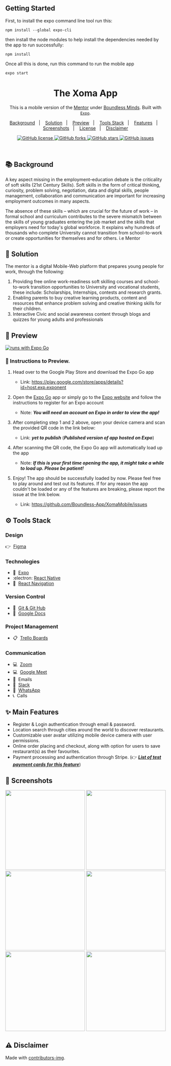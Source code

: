 <h2 id="getting-started">Getting Started</h2>

<p>First, to install the expo command line tool run this:</p>
<pre><code class="lang-bash"><span class="hljs-built_in">npm</span> install --<span class="hljs-built_in">global</span> expo-cli
</code></pre>

<p>then install the node modules to help install the dependencies needed by the app to run successfully:</p>
<pre><code class="lang-bash">npm <span class="hljs-keyword">install</span>
</code></pre>

<p>Once all this is done, run this command to run the mobile app</p>
<pre><code class="lang-bash">expo <span class="hljs-keyword">start</span>
</code></pre>

<h1 align="center">The Xoma App</h1>
<p align="center">This is a mobile version of the <a href="https://thementoronline.org/">Mentor</a> under <a href="https://boundless-minds.org/">Boundless Minds</a>. Built with <a href="https://docs.expo.dev/"><code>Expo</code></a>.
</p>

<p align="center">
  <a href="#books-background">Background</a>&nbsp;&nbsp;&nbsp;|&nbsp;&nbsp;&nbsp;
  <a href="#pencil-solution">Solution</a>&nbsp;&nbsp;&nbsp;|&nbsp;&nbsp;&nbsp;
  <a href="#eyes-preview">Preview</a>&nbsp;&nbsp;&nbsp;|&nbsp;&nbsp;&nbsp;
  <a href="#gear-tools-stack">Tools Stack</a>&nbsp;&nbsp;&nbsp;|&nbsp;&nbsp;&nbsp;
  <a href="#sparkles-main-features">Features</a>&nbsp;&nbsp;&nbsp;|&nbsp;&nbsp;&nbsp;
  <a href="#camera_flash-screenshots">Screenshots</a>&nbsp;&nbsp;&nbsp;|&nbsp;&nbsp;&nbsp;
  <a href="#memo-license-">License</a>&nbsp;&nbsp;&nbsp;|&nbsp;&nbsp;&nbsp;
  <a href="#warning-disclaimer">Disclaimer</a>
</p>

<p align="center"> 
  <a href="https://github.com/Boundless-App/XomaMobile" title="License">
    <img alt="GitHub license" src="https://img.shields.io/github/license/Boundless-App/XomaMobile?label=License&logo=Github&style=flat-square" alt="The Xoma App License">
  </a>
  <a href="https://github.com/Boundless-App/XomaMobile/network" title="Forks">
    <img alt="GitHub forks" src="https://img.shields.io/github/forks/Boundless-App/XomaMobile?label=Forks&logo=Github&style=flat-square" alt="The Xoma App Forks">
  </a>
  <a href="https://github.com/Boundless-App/XomaMobile/stargazers" title="Stars">
    <img alt="GitHub stars" src="https://img.shields.io/github/stars/Boundless-App/XomaMobile?label=Stars&logo=Github&style=flat-square" alt="The Xoma App Stars">
  </a>  
  <a href="https://github.com/Boundless-App/XomaMobile/issues" title="Issues">
    <img alt="GitHub issues" src="https://img.shields.io/github/issues/Boundless-App/XomaMobile?label=Issues&logo=Github&style=flat-square" alt="The Xoma App Issues">
  </a>
</p>

<br />

## :books: Background

A key aspect missing in the employment–education debate is the criticality of soft skills (21st Century Skills). Soft skills in the form of critical thinking, curiosity, problem solving, negotiation, data and digital skills, people management, collaboration and communication are important for increasing employment outcomes in many aspects. 

The absence of these skills – which are crucial for the future of work – in formal school and curriculum contributes to the severe mismatch between the skills of young graduates entering the job market and the skills that employers need for today's global workforce. It explains why hundreds of thousands who complete University cannot transition from school-to-work or create opportunities for themselves and for others. i.e Mentor

## :pencil: Solution

The mentor is a digital Mobile-Web platform that prepares young people for work, through the following:
1. Providing free online work-readiness soft skilling courses and school-to-work transition opportunities to University and vocational students, these include: Scholarships, Internships, contests and research grants.
2. Enabling parents to buy creative learning products, content and resources that enhance problem solving and creative thinking skills for their children.
3. Interactive Civic and social awareness content through blogs and quizzes for young adults and professionals 

## :eyes: Preview

[![runs with Expo Go](https://img.shields.io/badge/Runs%20with%20Expo%20Go-4630EB.svg?style=flat-square&logo=EXPO&labelColor=f3f3f3&logoColor=000)](https://expo.io/@bernn/YumMeals)

### :1234: Instructions to Preview.

1. Head over to the Google Play Store and download the Expo Go app

   - Link: https://play.google.com/store/apps/details?id=host.exp.exponent

2. Open the [Expo Go](https://play.google.com/store/apps/details?id=host.exp.exponent 'Expo Go') app or simply go to the [Expo website](https://expo.io/ 'Expo') and follow the instructions to register for an Expo account

   - Note: _**You will need an account on Expo in order to view the app!**_

3. After completing step 1 and 2 above, open your device camera and scan the provided QR code in the link below:

   - Link: _**yet to publish**_ (_**Published version of app hosted on Expo**_)

4. After scanning the QR code, the Expo Go app will automatically load up the app

   - Note: _**If this is your first time opening the app, it might take a while to load up. Please be patient!**_

5. Enjoy! The app should be successfully loaded by now. Please feel free to play around and test out its features. If for any reason the app couldn't be loaded or any of the features are breaking, please report the issue at the link below.

   - Link: https://github.com/Boundless-App/XomaMobile/issues

## :gear: Tools Stack

### Design
👉&nbsp; [Figma](https://www.figma.com/file/Ramcn2P0dFJXaPjyvmAxGu/mentor-MOCKUP?node-id=7%3A249)

### Technologies
- :arrow_up_small:&nbsp; [Expo](https://expo.io/ 'Expo')
- :electron:&nbsp;[React Native](https://reactnative.dev/ 'React Native')
- :link:&nbsp; [React Navigation](https://reactnavigation.org/ 'React Navigation')

### Version Control
- :page_with_curl:&nbsp; [Git & Git Hub](https://docs.github.com/en/get-started/using-git/about-git 'Git and Git Hub')
- :notebook:&nbsp; [Google Docs](https://docs.google.com/ 'Google Docs')

### Project Management
- :clipboard:&nbsp; [Trello Boards](https://trello.com/en 'Trello Boards')

### Communication
- :computer:&nbsp; [Zoom](https://zoom.us/ 'Zoom')
- :computer:&nbsp; [Google Meet](https://meet.google.com/?pli=1 'Google Meet')
- :email:&nbsp; Emails
- :iphone:&nbsp; [Slack](https://slack.com/ 'Slack')
- :iphone:&nbsp; [WhatsApp](https://www.whatsapp.com/ 'WhatsApp')
- :telephone_receiver:&nbsp; Calls

## :sparkles: Main Features

- Register & Login authentication through email & password.
- Location search through cities around the world to discover restaurants.
- Customizable user avatar utilizing mobile device camera with user permissions.
- Online order placing and checkout, along with option for users to save restaurant(s) as their favourites.
- Payment processing and authentication through Stripe. (👉&nbsp;_**[List of test payment cards for this feature](https://stripe.com/docs/testing#cards 'Test card details by Stripe')**_)

## :camera_flash: Screenshots

<p>
    <img src="./assets/screenshots/app-preview-1.gif" width="250">
    <img src="./assets/screenshots/app-preview-map.png" width="250">
    <img src="./assets/screenshots/app-preview-2.gif" width="250">
    <img src="./assets/screenshots/app-preview-restaurant-menu.png" width="250">
    <img src="./assets/screenshots/app-preview-3.gif" width="250">
    <img src="./assets/screenshots/app-preview-user-settings.png" width="250">
</p>

## :warning: Disclaimer

<p>Made with <a href="https://contrib.rocks">contributors-img</a>.</p>
